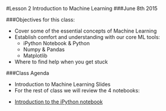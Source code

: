 #Lesson 2 Introduction to Machine Learning
###June 8th 2015

###Objectives for this class:

- Cover some of the essential concepts of Machine Learning
- Establish comfort and understanding with our core ML tools:
  - iPython Notebook & Python
  - Numpy & Pandas
  - Matplotlib
- Where to find help when you get stuck

###Class Agenda
- Introduction to Machine Learning Slides
- For the rest of class we will review the 4 notebooks:
 * [Introduction to the iPython notebook](https://github.com/ga-students/GADS-22-NYC/01_Intro_to_Data_Science/notebooks/ipython_notebook_intro.ipynb)
